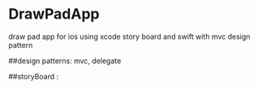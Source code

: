 # DrawPadApp
draw pad app for ios using xcode story board and swift with mvc design pattern

##design patterns: 
mvc,  delegate


##storyBoard : 
